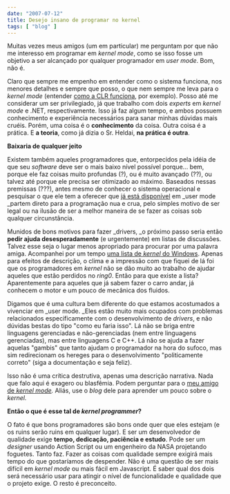 ```yaml
---
date: "2007-07-12"
title: Desejo insano de programar no kernel
tags: [ "blog" ]
---
```

Muitas vezes meus amigos (um em particular) me perguntam por que não me interesso em programar em _kernel mode_, como se isso fosse um objetivo a ser alcançado por qualquer programador em _user mode_. Bom, não é.

Claro que sempre me empenho em entender como o sistema funciona, nos menores detalhes e sempre que posso, o que nem sempre me leva para o _kernel mode_ (entender [como a CLR funciona](http://www.amazon.com/Shared-Source-Essentials-David-Stutz/dp/059600351X/ref=pd_bbs_sr_1/002-5397975-3432020?ie=UTF8&s=books&qid=1184149958&sr=8-1), por exemplo). Posso até me considerar um ser privilegiado, já que trabalho com dois _experts_ em _kernel mode_ e .NET, respectivamente. Isso já faz algum tempo, e ambos possuem conhecimento e experiência necessários para sanar minhas dúvidas mais cruéis. Porém, uma coisa é o **conhecimento** da coisa. Outra coisa é a prática. E **a teoria**, como já dizia o Sr. Heldai, **na prática é outra**.

**Baixaria de qualquer jeito**

Existem também aqueles programadores que, entorpecidos pela idéia de que seu _software_ deve ser o mais baixo nível possível porque... bem, porque ele faz coisas muito profundas (?), ou é muito avançado (??), ou talvez até porque ele precisa ser otimizado ao máximo. Baseados nessas premissas (???), antes mesmo de conhecer o sistema operacional e pesquisar o que ele tem a oferecer que [já está disponível](http://msdn.microsoft.com) em _user mode _partem direto para a programação nua e crua, pelo simples motivo de ser legal ou na ilusão de ser a melhor maneira de se fazer as coisas sob qualquer circunstância.

Munidos de bons motivos para fazer _drivers, _o próximo passo seria então **pedir ajuda desesperadamente** (e urgentemente) em listas de discussões. Talvez esse seja o lugar menos apropriado para procurar por uma palavra amiga. Acompanhei por um tempo [uma lista de _kernel_ do Windows](http://www.osronline.com/page.cfm?name=ListServer). Apenas para efeitos de descrição, o clima e a impressão com que fiquei de lá foi que os programadores em _kernel_ não se dão muito ao trabalho de ajudar aqueles que estão perdidos no _ring0_. Então para que existe a lista? Aparentemente para aqueles que já sabem fazer o carro andar, já conhecem o motor e um pouco de mecânica dos fluidos.

Digamos que é uma cultura bem diferente do que estamos acostumados a vivenciar em _user mode. _Eles estão muito mais ocupados com problemas relacionados especificamente com o desenvolvimento de _drivers_, e não dúvidas bestas do tipo "como eu faria isso". Lá não se briga entre linguagens gerenciadas e não-gerenciadas (nem entre linguagens gerenciadas), mas entre linguagens C e C++. Lá não se ajuda a fazer aquelas "gambis" que tanto ajudam o programador na hora do sufoco, mas sim redirecionam os hereges para o desenvolvimento "politicamente correto" (siga a documentação e seja feliz).

Isso não é uma crítica destrutiva, apenas uma descrição narrativa. Nada que falo aqui é exagero ou blasfêmia. Podem perguntar para o [meu amigo de ](http://www.driverentry.com.br)_[kernel mode](http://www.driverentry.com.br)._ Aliás, use o _blog_ dele para aprender um pouco sobre o _kernel._

**Então o que é esse tal de _kernel programmer_?**

O fato é que bons programadores são bons onde quer que eles estejam (e os ruins serão ruins em qualquer lugar). E ser um desenvolvedor de qualidade exige **tempo, dedicação, paciência e estudo**. Pode ser um _designer_ usando Action Script ou um engenheiro da NASA projetando foguetes. Tanto faz. Fazer as coisas com qualidade sempre exigirá mais tempo do que gostaríamos de despender. Não é uma questão de ser mais difícil em _kernel mode_ ou mais fácil em Javascript. É saber qual dos dois será necessário usar para atingir o nível de funcionalidade e qualidade que o projeto exige. O resto é preconceito.

